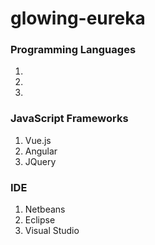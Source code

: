 # glowing-eureka

### Programming Languages
1. 
2. 
3. 

### JavaScript Frameworks
1. Vue.js
2. Angular
3. JQuery

### IDE
1. Netbeans
2. Eclipse
3. Visual Studio